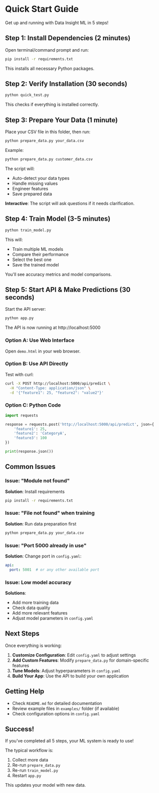 # Quick Start Guide

Get up and running with Data Insight ML in 5 steps!

## Step 1: Install Dependencies (2 minutes)

Open terminal/command prompt and run:

```bash
pip install -r requirements.txt
```

This installs all necessary Python packages.

## Step 2: Verify Installation (30 seconds)

```bash
python quick_test.py
```

This checks if everything is installed correctly.

## Step 3: Prepare Your Data (1 minute)

Place your CSV file in this folder, then run:

```bash
python prepare_data.py your_data.csv
```

Example:
```bash
python prepare_data.py customer_data.csv
```

The script will:
- Auto-detect your data types
- Handle missing values
- Engineer features
- Save prepared data

**Interactive**: The script will ask questions if it needs clarification.

## Step 4: Train Model (3-5 minutes)

```bash
python train_model.py
```

This will:
- Train multiple ML models
- Compare their performance
- Select the best one
- Save the trained model

You'll see accuracy metrics and model comparisons.

## Step 5: Start API & Make Predictions (30 seconds)

Start the API server:

```bash
python app.py
```

The API is now running at http://localhost:5000

### Option A: Use Web Interface

Open `demo.html` in your web browser.

### Option B: Use API Directly

Test with curl:

```bash
curl -X POST http://localhost:5000/api/predict \
  -H "Content-Type: application/json" \
  -d '{"feature1": 25, "feature2": "value2"}'
```

### Option C: Python Code

```python
import requests

response = requests.post('http://localhost:5000/api/predict', json={
    'feature1': 25,
    'feature2': 'CategoryA',
    'feature3': 100
})

print(response.json())
```

## Common Issues

### Issue: "Module not found"

**Solution**: Install requirements
```bash
pip install -r requirements.txt
```

### Issue: "File not found" when training

**Solution**: Run data preparation first
```bash
python prepare_data.py your_data.csv
```

### Issue: "Port 5000 already in use"

**Solution**: Change port in `config.yaml`:
```yaml
api:
  port: 5001  # or any other available port
```

### Issue: Low model accuracy

**Solutions**:
- Add more training data
- Check data quality
- Add more relevant features
- Adjust model parameters in `config.yaml`

## Next Steps

Once everything is working:

1. **Customize Configuration**: Edit `config.yaml` to adjust settings
2. **Add Custom Features**: Modify `prepare_data.py` for domain-specific features
3. **Tune Models**: Adjust hyperparameters in `config.yaml`
4. **Build Your App**: Use the API to build your own application

## Getting Help

- Check `README.md` for detailed documentation
- Review example files in `examples/` folder (if available)
- Check configuration options in `config.yaml`

## Success!

If you've completed all 5 steps, your ML system is ready to use!

The typical workflow is:
1. Collect more data
2. Re-run `prepare_data.py`
3. Re-run `train_model.py`
4. Restart `app.py`

This updates your model with new data.
